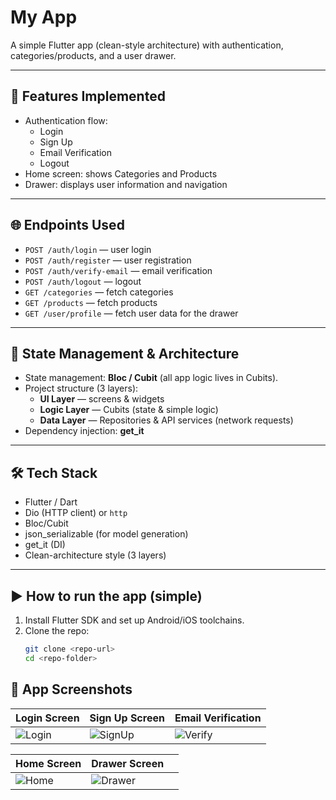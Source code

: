 # My App

A simple Flutter app (clean-style architecture) with authentication, categories/products, and a user drawer.

---

## 🔧 Features Implemented
- Authentication flow:
  - Login
  - Sign Up
  - Email Verification
  - Logout
- Home screen: shows Categories and Products
- Drawer: displays user information and navigation

---

## 🌐 Endpoints Used
- `POST /auth/login` — user login
- `POST /auth/register` — user registration
- `POST /auth/verify-email` — email verification
- `POST /auth/logout` — logout
- `GET /categories` — fetch categories
- `GET /products` — fetch products
- `GET /user/profile` — fetch user data for the drawer

---

## 🧱 State Management & Architecture
- State management: **Bloc / Cubit** (all app logic lives in Cubits).  
- Project structure (3 layers):
  - **UI Layer** — screens & widgets  
  - **Logic Layer** — Cubits (state & simple logic)  
  - **Data Layer** — Repositories & API services (network requests)  
- Dependency injection: **get_it**

---

## 🛠 Tech Stack
- Flutter / Dart
- Dio (HTTP client) or `http`
- Bloc/Cubit
- json_serializable (for model generation)
- get_it (DI)
- Clean-architecture style (3 layers)

---

## ▶️ How to run the app (simple)
1. Install Flutter SDK and set up Android/iOS toolchains.  
2. Clone the repo:
   ```bash
   git clone <repo-url>
   cd <repo-folder>

## 📱 App Screenshots

| Login Screen | Sign Up Screen | Email Verification |
|---------------|----------------|--------------------|
| ![Login](screenshots/13.jpg) | ![SignUp](screenshots/12.jpg) | ![Verify](screenshots/10.jpg) |

| Home Screen | Drawer Screen |   |
|--------------|----------------|---|
| ![Home](screenshots/15.jpg) | ![Drawer](screenshots/14.jpg) |   |

